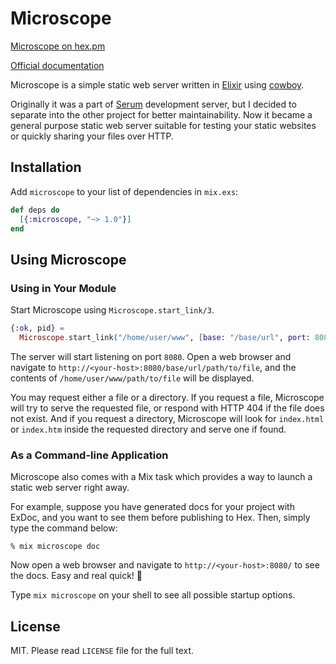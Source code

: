 # Microscope

[Microscope on hex.pm](https://hex.pm/packages/microscope)

[Official documentation](https://hexdocs.pm/microscope)

Microscope is a simple static web server written in [Elixir](http://elixir-lang.org)
using [cowboy](https://hex.pm/packages/cowboy).

Originally it was a part of [Serum](http://dalgona.hontou.moe/Serum) development
server, but I decided to separate into the other project for better
maintainability. Now it became a general purpose static web server suitable
for testing your static websites or quickly sharing your files over HTTP.

## Installation

Add `microscope` to your list of dependencies in `mix.exs`:

```elixir
def deps do
  [{:microscope, "~> 1.0"}]
end
```

## Using Microscope

### Using in Your Module

Start Microscope using `Microscope.start_link/3`.

```elixir
{:ok, pid} =
  Microscope.start_link("/home/user/www", [base: "/base/url", port: 8080])
```

The server will start listening on port `8080`. Open a web browser and navigate
to `http://<your-host>:8080/base/url/path/to/file`, and the contents of
`/home/user/www/path/to/file` will be displayed.

You may request either a file or a directory. If you request a file, Microscope
will try to serve the requested file, or respond with HTTP 404 if the file does
not exist. And if you request a directory, Microscope will look for `index.html`
or `index.htm` inside the requested directory and serve one if found.

### As a Command-line Application

Microscope also comes with a Mix task which provides a way to launch a static
web server right away.

For example, suppose you have generated docs for your project with ExDoc, and
you want to see them before publishing to Hex. Then, simply type the command
below:

```
% mix microscope doc
```

Now open a web browser and navigate to `http://<your-host>:8080/` to see the
docs. Easy and real quick! :rocket:

Type `mix microscope` on your shell to see all possible startup options.

## License

MIT. Please read `LICENSE` file for the full text.
